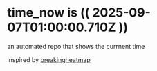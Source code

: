 # time_now is (( 2025-09-07T01:00:00.710Z ))

an automated repo that shows the currnent time

inspired by [breakingheatmap](https://github.com/breakingheatmap/breakingheatmap)